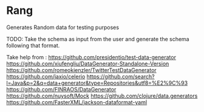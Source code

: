 # Rang
Generates Random data for testing purposes 


TODO:
Take the schema as input from the user and generate the schema following that format.

Take help from : https://github.com/presidentio/test-data-generator
https://github.com/xiufengliu/DataGenerator-Standalone-Version
https://github.com/romeokienzler/TwitterTestDataGenerator
https://github.com/jaxio/celerio
https://github.com/search?l=Java&p=2&q=data+generator&type=Repositories&utf8=%E2%9C%93
https://github.com/FINRAOS/DataGenerator
https://github.com/nuysoft/Mock
https://github.com/clojure/data.generators
https://github.com/FasterXML/jackson-dataformat-yaml
